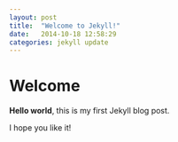 ```yaml
---
layout: post
title:  "Welcome to Jekyll!"
date:   2014-10-18 12:58:29
categories: jekyll update
---
```


# Welcome

**Hello world**, this is my first Jekyll blog post.

I hope you like it!
